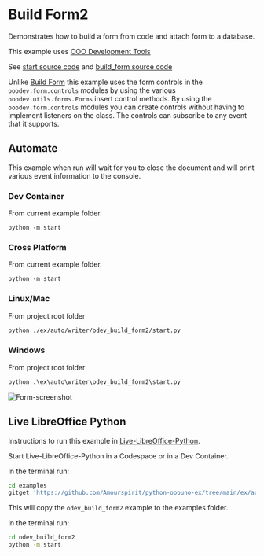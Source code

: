 # Build Form2

Demonstrates how to build a form from code and attach form to a database.

This example uses [OOO Development Tools]

See [start source code](./start.py) and [build_form source code](./build_form.py)

Unlike [Build Form](../odev_build_form) this example uses the form controls in the `ooodev.form.controls` modules by using the
various `ooodev.utils.forms.Forms` insert control methods. By using the `ooodev.form.controls` modules you can create
controls without having to implement listeners on the class. The controls can subscribe to any event that it supports.

## Automate

This example when run will wait for you to close the document and will print various event information to the console.

### Dev Container

From current example folder.

```shell
python -m start
```

### Cross Platform

From current example folder.

```shell
python -m start
```

### Linux/Mac

From project root folder

```sh
python ./ex/auto/writer/odev_build_form2/start.py
```

### Windows

From project root folder

```ps
python .\ex\auto\writer\odev_build_form2\start.py
```

![Form-screenshot](https://user-images.githubusercontent.com/4193389/194674585-8252bf4b-3ada-4746-a70a-234e91767b85.png)

## Live LibreOffice Python

Instructions to run this example in [Live-LibreOffice-Python](https://github.com/Amourspirit/live-libreoffice-python).

Start Live-LibreOffice-Python in a Codespace or in a Dev Container.

In the terminal run:

```bash
cd examples
gitget 'https://github.com/Amourspirit/python-ooouno-ex/tree/main/ex/auto/writer/odev_build_form2'
```

This will copy the `odev_build_form2` example to the examples folder.

In the terminal run:

```bash
cd odev_build_form2
python -m start
```

[OOO Development Tools]: https://python-ooo-dev-tools.readthedocs.io/en/latest/